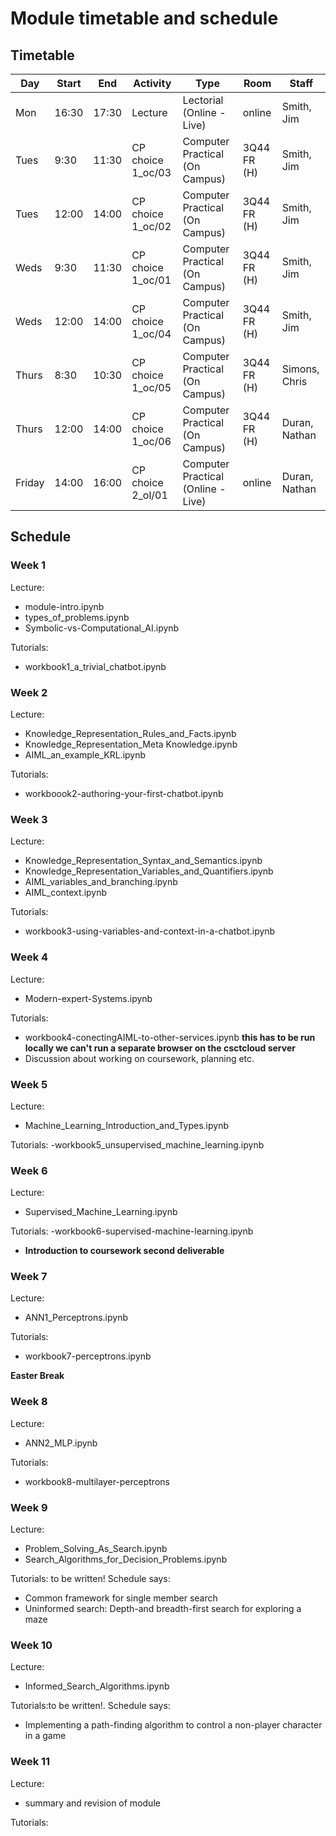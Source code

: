 # Module timetable and schedule


## Timetable

|Day   |Start| End |Activity         |Type|Room|Staff|
|------|-----|-----|-----------------|----|----|-----|
Mon   |16:30|17:30|Lecture          |Lectorial (Online - Live)         |online     |Smith, Jim| 
Tues  |9:30 |11:30|CP choice 1_oc/03|Computer Practical (On Campus)    |3Q44 FR (H)|Smith, Jim| 
Tues  |12:00|14:00|CP choice 1_oc/02|Computer Practical (On Campus)    |3Q44 FR (H)|Smith, Jim| 
Weds  | 9:30|11:30|CP choice 1_oc/01|Computer Practical (On Campus)    |3Q44 FR (H)|Smith, Jim| 
Weds  |12:00|14:00|CP choice 1_oc/04|Computer Practical (On Campus)    |3Q44 FR (H)|Smith, Jim| 
Thurs |8:30|10:30 |CP choice 1_oc/05|Computer Practical (On Campus)    |3Q44 FR (H)|Simons, Chris| 
Thurs| 12:00|14:00|CP choice 1_oc/06|Computer Practical (On Campus)    |3Q44 FR (H)|Duran, Nathan| 
Friday|14:00|16:00|CP choice 2_ol/01|Computer Practical (Online - Live)|online     |Duran, Nathan| 

## Schedule
### Week 1
Lecture:
- module-intro.ipynb
- types_of_problems.ipynb
- Symbolic-vs-Computational_AI.ipynb

Tutorials:

- workbook1_a_trivial_chatbot.ipynb

### Week 2
Lecture:
- Knowledge_Representation_Rules_and_Facts.ipynb
- Knowledge_Representation_Meta Knowledge.ipynb
- AIML_an_example_KRL.ipynb

Tutorials:
- workboook2-authoring-your-first-chatbot.ipynb



### Week 3
Lecture:
- Knowledge_Representation_Syntax_and_Semantics.ipynb
- Knowledge_Representation_Variables_and_Quantifiers.ipynb
- AIML_variables_and_branching.ipynb
- AIML_context.ipynb

Tutorials: 
- workbook3-using-variables-and-context-in-a-chatbot.ipynb

### Week 4
Lecture:
- Modern-expert-Systems.ipynb

Tutorials:
- workbook4-conectingAIML-to-other-services.ipynb
**this has to be run locally   we can't run a separate browser on the csctcloud server**
- Discussion about working on coursework, planning etc.

### Week 5
Lecture:
-  Machine_Learning_Introduction_and_Types.ipynb

Tutorials:
-workbook5_unsupervised_machine_learning.ipynb

### Week 6
Lecture:
- Supervised_Machine_Learning.ipynb

Tutorials:
-workbook6-supervised-machine-learning.ipynb
- **Introduction to coursework second deliverable**


### Week 7
Lecture:
-  ANN1_Perceptrons.ipynb

Tutorials:
- workbook7-perceptrons.ipynb


**Easter Break**

### Week 8
Lecture:
- ANN2_MLP.ipynb

Tutorials:
- workbook8-multilayer-perceptrons


### Week 9 
Lecture:
- Problem_Solving_As_Search.ipynb
- Search_Algorithms_for_Decision_Problems.ipynb

Tutorials: to be written!  Schedule says: 
- Common framework for single member search
- Uninformed search: Depth-and breadth-first search for exploring a maze

### Week 10
Lecture:
- Informed_Search_Algorithms.ipynb

Tutorials:to be written!.  Schedule says:
- Implementing a path-finding algorithm to control a non-player character in a game


### Week 11
Lecture:
- summary and revision of module

Tutorials:




